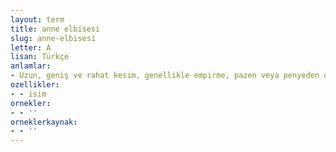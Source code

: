```yaml
---
layout: term
title: anne elbisesi
slug: anne-elbisesi
letter: A
lisan: Türkçe
anlamlar:
- Uzun, geniş ve rahat kesim, genellikle empirme, pazen veya penyeden dikilmiş elbise
ozellikler:
- - isim
ornekler:
- - ''
orneklerkaynak:
- - ''
---
```

